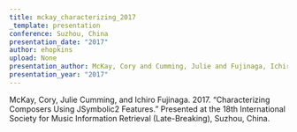 ```yaml
---
title: mckay_characterizing_2017
_template: presentation
conference: Suzhou, China
presentation_date: "2017"
author: ehopkins
upload: None
presentation_author: McKay, Cory and Cumming, Julie and Fujinaga, Ichiro
presentation_year: "2017"
---
```

McKay, Cory, Julie Cumming, and Ichiro Fujinaga. 2017. “Characterizing Composers Using JSymbolic2 Features.” Presented at the 18th International Society for Music Information Retrieval (Late-Breaking), Suzhou, China.